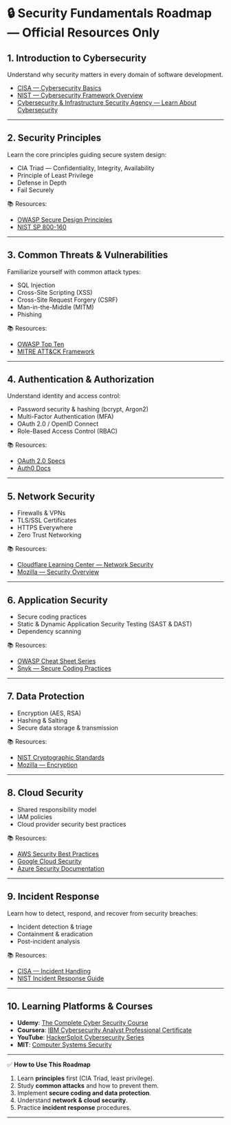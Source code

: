 # 🔒 Security Fundamentals Roadmap — Official Resources Only

## 1. **Introduction to Cybersecurity**

Understand why security matters in every domain of software development.

* [CISA — Cybersecurity Basics](https://www.cisa.gov/cybersecurity)
* [NIST — Cybersecurity Framework Overview](https://www.nist.gov/cyberframework)
* [Cybersecurity & Infrastructure Security Agency — Learn About Cybersecurity](https://www.cisa.gov/topics/cybersecurity-best-practices)

---

## 2. **Security Principles**

Learn the core principles guiding secure system design:

* CIA Triad — Confidentiality, Integrity, Availability
* Principle of Least Privilege
* Defense in Depth
* Fail Securely

📚 Resources:

* [OWASP Secure Design Principles](https://owasp.org/www-project-secure-design-principles/)
* [NIST SP 800-160](https://csrc.nist.gov/publications/detail/sp/800-160/vol-1/final)

---

## 3. **Common Threats & Vulnerabilities**

Familiarize yourself with common attack types:

* SQL Injection
* Cross-Site Scripting (XSS)
* Cross-Site Request Forgery (CSRF)
* Man-in-the-Middle (MITM)
* Phishing

📚 Resources:

* [OWASP Top Ten](https://owasp.org/www-project-top-ten/)
* [MITRE ATT\&CK Framework](https://attack.mitre.org/)

---

## 4. **Authentication & Authorization**

Understand identity and access control:

* Password security & hashing (bcrypt, Argon2)
* Multi-Factor Authentication (MFA)
* OAuth 2.0 / OpenID Connect
* Role-Based Access Control (RBAC)

📚 Resources:

* [OAuth 2.0 Specs](https://oauth.net/2/)
* [Auth0 Docs](https://auth0.com/docs)

---

## 5. **Network Security**

* Firewalls & VPNs
* TLS/SSL Certificates
* HTTPS Everywhere
* Zero Trust Networking

📚 Resources:

* [Cloudflare Learning Center — Network Security](https://www.cloudflare.com/learning/network-layer/what-is-network-security/)
* [Mozilla — Security Overview](https://developer.mozilla.org/en-US/docs/Web/Security)

---

## 6. **Application Security**

* Secure coding practices
* Static & Dynamic Application Security Testing (SAST & DAST)
* Dependency scanning

📚 Resources:

* [OWASP Cheat Sheet Series](https://cheatsheetseries.owasp.org/)
* [Snyk — Secure Coding Practices](https://snyk.io/learn/)

---

## 7. **Data Protection**

* Encryption (AES, RSA)
* Hashing & Salting
* Secure data storage & transmission

📚 Resources:

* [NIST Cryptographic Standards](https://csrc.nist.gov/projects/cryptographic-standards-and-guidelines)
* [Mozilla — Encryption](https://developer.mozilla.org/en-US/docs/Glossary/Encryption)

---

## 8. **Cloud Security**

* Shared responsibility model
* IAM policies
* Cloud provider security best practices

📚 Resources:

* [AWS Security Best Practices](https://aws.amazon.com/architecture/security-identity-compliance/)
* [Google Cloud Security](https://cloud.google.com/security)
* [Azure Security Documentation](https://learn.microsoft.com/en-us/azure/security/)

---

## 9. **Incident Response**

Learn how to detect, respond, and recover from security breaches:

* Incident detection & triage
* Containment & eradication
* Post-incident analysis

📚 Resources:

* [CISA — Incident Handling](https://www.cisa.gov/incident-response)
* [NIST Incident Response Guide](https://csrc.nist.gov/publications/detail/sp/800-61/rev-2/final)

---

## 10. **Learning Platforms & Courses**

* **Udemy**: [The Complete Cyber Security Course](https://www.udemy.com/course/the-complete-internet-security-privacy-course-volume-1/)
* **Coursera**: [IBM Cybersecurity Analyst Professional Certificate](https://www.coursera.org/professional-certificates/ibm-cybersecurity-analyst)
* **YouTube**: [HackerSploit Cybersecurity Series](https://www.youtube.com/@HackerSploit)
* **MIT**: [Computer Systems Security](https://ocw.mit.edu/courses/electrical-engineering-and-computer-science/6-858-computer-systems-security-fall-2014/)

---

✅ **How to Use This Roadmap**

1. Learn **principles** first (CIA Triad, least privilege).
2. Study **common attacks** and how to prevent them.
3. Implement **secure coding and data protection**.
4. Understand **network & cloud security**.
5. Practice **incident response** procedures.

---

